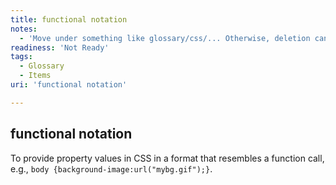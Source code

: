 ```yaml
---
title: functional notation
notes:
  - 'Move under something like glossary/css/... Otherwise, deletion candidate, and move this definition in context of something else, such as a layout section under concepts or tuts.'
readiness: 'Not Ready'
tags:
  - Glossary
  - Items
uri: 'functional notation'

---
```

## <span>functional notation</span>

To provide property values in CSS in a format that resembles a function call, e.g., `body {background-image:url("mybg.gif");}`.


